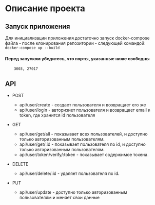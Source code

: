 # Описание проекта

## Запуск приложения

Для инициализации приложения достаточно запуск docker-compose файла - после клонирования репозитории - следующей командой:  
`docker-compose up --build`

#### Перед запуском убедитесь, что порты, указанные ниже свободны

        3003, 27017

## API

- POST
  - api/user/create - создает пользователя и возвращает его же
  - api/user/login - авторизиет пользователя и возвращает email и token, где хранится id пользователя
- GET

  - api/user/get/all - показывает всех пользователей, и доступно только авторизованным пользователям.
  - api/user/get/:id - показывает пользователя по id, и доступно только авторизованным пользователям.
  - api/user/token/verify/:token - показывает содержимое токена.

- DELETE

  - api/user/delete/:id - удаляет пользователя по id.

- PUT
  - api/user/update - доступно только авторизованным пользователям и меняет свои данные
